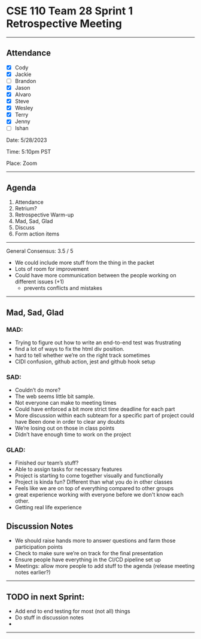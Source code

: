# CSE 110 Team 28 Sprint 1 Retrospective Meeting

---

## Attendance
- [x] Cody
- [x] Jackie
- [ ] Brandon
- [x] Jason
- [x] Alvaro
- [x] Steve
- [x] Wesley
- [x] Terry
- [x] Jenny
- [ ] Ishan

Date: 5/28/2023

Time: 5:10pm PST

Place: Zoom

--- 

## Agenda
1. Attendance
2. Retrium?
3. Retrospective Warm-up
4. Mad, Sad, Glad
5. Discuss
6. Form action items

---

General Consensus: 3.5 / 5
- We could include more stuff from the thing in the packet
- Lots of room for improvement
- Could have more communication between the people working on different issues (+1)
  - prevents conflicts and mistakes

---

## Mad, Sad, Glad

### MAD:
- Trying to figure out how to write an end-to-end test was frustrating
- find a lot of ways to fix the html div position.
- hard to tell whether we’re on the right track sometimes
- CIDI confusion, github action, jest and github hook setup

### SAD:
- Couldn’t do more?
- The web seems little bit sample.
- Not everyone can make to meeting times
- Could have enforced a bit more strict time deadline for each part
- More discussion within each subteam for a specific part of project could have
Been done in order to clear any doubts
- We’re losing out on those in class points
- Didn’t have enough time to work on the project

### GLAD:
- Finished our team’s stuff?
- Able to assign tasks for necessary features
- Project is starting to come together visually and functionally
- Project is kinda fun? Different than what you do in other classes
- Feels like we are on top of everything compared to other groups
- great experience working with everyone before we don't know each other.
- Getting real life experience

## Discussion Notes
- We should raise hands more to answer questions and farm those participation points
- Check to make sure we’re on track for the final presentation
- Ensure people have everything in the CI/CD pipeline set up
- Meetings: allow more people to add stuff to the agenda (release meeting notes earlier?)

---

## TODO in next Sprint:
- Add end to end testing for most (not all) things
- Do stuff in discussion notes
- 
---